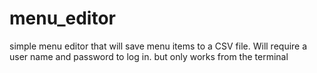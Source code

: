 # menu_editor
simple menu editor that will save  menu items to a CSV file. Will require a user name and  password to log  in. but only works from the terminal
